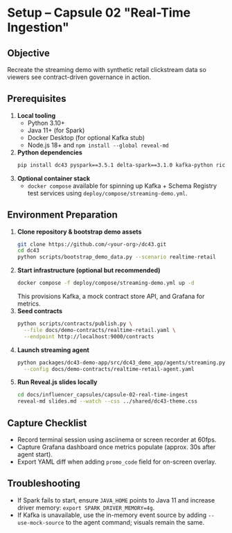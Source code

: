 # Setup – Capsule 02 "Real-Time Ingestion"

## Objective
Recreate the streaming demo with synthetic retail clickstream data so viewers
see contract-driven governance in action.

## Prerequisites
1. **Local tooling**
   - Python 3.10+
   - Java 11+ (for Spark)
   - Docker Desktop (for optional Kafka stub)
   - Node.js 18+ and `npm install --global reveal-md`
2. **Python dependencies**
   ```bash
   pip install dc43 pyspark==3.5.1 delta-spark==3.1.0 kafka-python rich typer
   ```
3. **Optional container stack**
   - `docker compose` available for spinning up Kafka + Schema Registry test
     services using `deploy/compose/streaming-demo.yml`.

## Environment Preparation
1. **Clone repository & bootstrap demo assets**
   ```bash
   git clone https://github.com/<your-org>/dc43.git
   cd dc43
   python scripts/bootstrap_demo_data.py --scenario realtime-retail
   ```
2. **Start infrastructure (optional but recommended)**
   ```bash
   docker compose -f deploy/compose/streaming-demo.yml up -d
   ```
   This provisions Kafka, a mock contract store API, and Grafana for metrics.
3. **Seed contracts**
   ```bash
   python scripts/contracts/publish.py \
     --file docs/demo-contracts/realtime-retail.yaml \
     --endpoint http://localhost:9000/contracts
   ```
4. **Launch streaming agent**
   ```bash
   python packages/dc43-demo-app/src/dc43_demo_app/agents/streaming.py \
     --config docs/demo-contracts/realtime-retail-agent.yaml
   ```
5. **Run Reveal.js slides locally**
   ```bash
   cd docs/influencer_capsules/capsule-02-real-time-ingest
   reveal-md slides.md --watch --css ../shared/dc43-theme.css
   ```

## Capture Checklist
- Record terminal session using asciinema or screen recorder at 60fps.
- Capture Grafana dashboard once metrics populate (approx. 30s after agent
  start).
- Export YAML diff when adding `promo_code` field for on-screen overlay.

## Troubleshooting
- If Spark fails to start, ensure `JAVA_HOME` points to Java 11 and increase
  driver memory: `export SPARK_DRIVER_MEMORY=4g`.
- If Kafka is unavailable, use the in-memory event source by adding
  `--use-mock-source` to the agent command; visuals remain the same.
